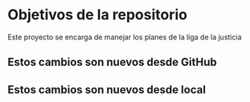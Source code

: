 # Objetivos de la repositorio

Este proyecto se encarga de manejar los planes de la liga de la justicia


## Estos cambios son nuevos desde GitHub
## Estos cambios son nuevos desde local
